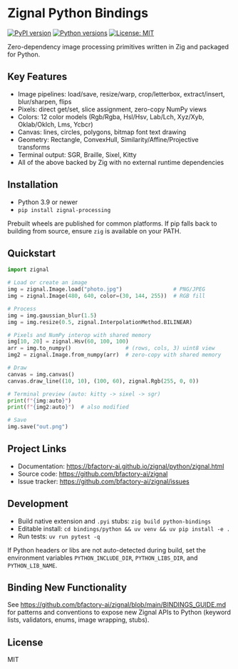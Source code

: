 # Zignal Python Bindings

[![PyPI version](https://img.shields.io/pypi/v/zignal-processing.svg)](https://pypi.org/project/zignal-processing/) [![Python versions](https://img.shields.io/pypi/pyversions/zignal-processing.svg)](https://pypi.org/project/zignal-processing/) [![License: MIT](https://img.shields.io/badge/license-MIT-blue.svg)](https://github.com/bfactory-ai/zignal/blob/main/LICENSE)

Zero-dependency image processing primitives written in Zig and packaged for Python.

## Key Features

- Image pipelines: load/save, resize/warp, crop/letterbox, extract/insert, blur/sharpen, flips
- Pixels: direct get/set, slice assignment, zero-copy NumPy views
- Colors: 12 color models (Rgb/Rgba, Hsl/Hsv, Lab/Lch, Xyz/Xyb, Oklab/Oklch, Lms, Ycbcr)
- Canvas: lines, circles, polygons, bitmap font text drawing
- Geometry: Rectangle, ConvexHull, Similarity/Affine/Projective transforms
- Terminal output: SGR, Braille, Sixel, Kitty
- All of the above backed by Zig with no external runtime dependencies

## Installation

- Python 3.9 or newer
- `pip install zignal-processing`

Prebuilt wheels are published for common platforms. If pip falls back to building from source, ensure `zig` is available on your PATH.

## Quickstart

```python
import zignal

# Load or create an image
img = zignal.Image.load("photo.jpg")                # PNG/JPEG
img = zignal.Image(480, 640, color=(30, 144, 255))  # RGB fill

# Process
img = img.gaussian_blur(1.5)
img = img.resize(0.5, zignal.InterpolationMethod.BILINEAR)

# Pixels and NumPy interop with shared memory
img[10, 20] = zignal.Hsv(60, 100, 100)
arr = img.to_numpy()                 # (rows, cols, 3) uint8 view
img2 = zignal.Image.from_numpy(arr)  # zero-copy with shared memory

# Draw
canvas = img.canvas()
canvas.draw_line((10, 10), (100, 60), zignal.Rgb(255, 0, 0))

# Terminal preview (auto: kitty -> sixel -> sgr)
print(f"{img:auto}")
print(f"{img2:auto}")  # also modified

# Save
img.save("out.png")
```

## Project Links

- Documentation: https://bfactory-ai.github.io/zignal/python/zignal.html
- Source code: https://github.com/bfactory-ai/zignal
- Issue tracker: https://github.com/bfactory-ai/zignal/issues

## Development

- Build native extension and `.pyi` stubs: `zig build python-bindings`
- Editable install: `cd bindings/python && uv venv && uv pip install -e .`
- Run tests: `uv run pytest -q`

If Python headers or libs are not auto-detected during build, set the environment variables `PYTHON_INCLUDE_DIR`, `PYTHON_LIBS_DIR`, and `PYTHON_LIB_NAME`.

## Binding New Functionality

See https://github.com/bfactory-ai/zignal/blob/main/BINDINGS_GUIDE.md for patterns and conventions to expose new Zignal APIs to Python (keyword lists, validators, enums, image wrapping, stubs).

## License

MIT
